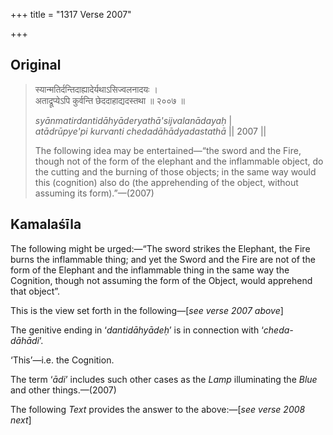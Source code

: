 +++
title = "1317 Verse 2007"

+++
## Original 
>
> स्यान्मतिर्दन्तिदाह्यादेर्यथाऽसिज्वलनादयः ।  
> अताद्रूप्येऽपि कुर्वन्ति छेददाहाद्यदस्तथा ॥ २००७ ॥ 
>
> *syānmatirdantidāhyāderyathā'sijvalanādayaḥ* \|  
> *atādrūpye'pi kurvanti chedadāhādyadastathā* \|\| 2007 \|\| 
>
> The following idea may be entertained—“the sword and the Fire, though not of the form of the elephant and the inflammable object, do the cutting and the burning of those objects; in the same way would this (cognition) also do (the apprehending of the object, without assuming its form).”—(2007)



## Kamalaśīla

The following might be urged:—“The sword strikes the Elephant, the Fire burns the inflammable thing; and yet the Sword and the Fire are not of the form of the Elephant and the inflammable thing in the same way the Cognition, though not assuming the form of the Object, would apprehend that object”.

This is the view set forth in the following—[*see verse 2007 above*]

The genitive ending in ‘*dantidāhyādeḥ*’ is in connection with ‘*cheda-dāhādi*’.

‘This’—i.e. the Cognition.

The term ‘*ādi*’ includes such other cases as the *Lamp* illuminating the *Blue* and other things.—(2007)

The following *Text* provides the answer to the above:—[*see verse 2008 next*]


